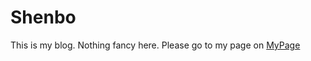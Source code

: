 # Shenbo

This is my blog. Nothing fancy here. Please go to my page on [MyPage](http://xuanshenbo.github.io)
